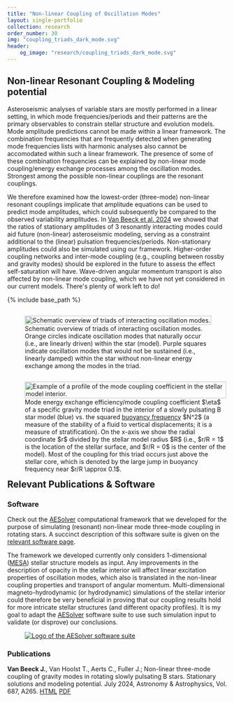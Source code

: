 ```yaml
---
title: "Non-linear Coupling of Oscillation Modes"
layout: single-portfolio
collection: research
order_number: 30
img: "coupling_triads_dark_mode.svg"
header:
    og_image: "research/coupling_triads_dark_mode.svg"
---
```


## Non-linear Resonant Coupling & Modeling potential

Asteroseismic analyses of variable stars are mostly performed in a linear setting, in which mode frequencies/periods and their patterns are the primary observables to constrain stellar structure and evolution models.
Mode amplitude predictions cannot be made within a linear framework.
The combination frequencies that are frequently detected when generating mode frequencies lists with harmonic analyses also cannot be accomodated within such a linear framework.
The presence of some of these combination frequencies can be explained by non-linear mode coupling/energy exchange processes among the oscillation modes.
Strongest among the possible non-linear couplings are the resonant couplings.

We therefore examined how the lowest-order (three-mode) non-linear resonant couplings implicate that amplitude equations can be used to predict mode amplitudes, which could subsequently be compared to the observed variability amplitudes.
In [Van Beeck et al. 2024](https://www.aanda.org/articles/aa/full_html/2024/07/aa48369-23/aa48369-23.html) we showed that the ratios of stationary amplitudes of 3 resonantly interacting modes could aid future (non-linear) asteroseismic modeling, serving as a constraint additional to the (linear) pulsation frequencies/periods.
Non-stationary amplitudes could also be simulated using our framework.
Higher-order coupling networks and inter-mode coupling (e.g., coupling between rossby and gravity modes) should be explored in the future to assess the effect self-saturation will have.
Wave-driven angular momentum transport is also affected by non-linear mode coupling, which we have not yet considered in our current models.
There's plenty of work left to do!

{% include base_path %}

<div class="container">
<figure style="display:table; float:left; margin-right:5%;">
  <a href="{{ '/images/research/coupling_triads_dark_mode.svg' | prepend: base_path }}" class="image-popup" title="Schematic overview of triads of interacting oscillation modes.">
    <img src="{{ '/images/research/coupling_triads_dark_mode.svg' | prepend: base_path }}" alt="Schematic overview of triads of interacting oscillation modes." style="width:100%; height:auto;">
  </a>
  <figcaption style="display: table-caption; caption-side: bottom;">Schematic overview of triads of interacting oscillation modes. Orange circles indicate oscillation modes that naturally occur (i.e., are linearly driven) within the star (model). Purple squares indicate oscillation modes that would not be sustained (i.e., linearly damped) within the star without non-linear energy exchange among the modes in the triad.</figcaption>
</figure>
<figure style="display:table; float:left; margin-right:3px;">
  <a href="{{ '/images/research/mode_coupling/coupling_profile.svg' | prepend: base_path }}" class="image-popup" title="Example of a profile of the mode coupling coefficient in the stellar model interior.">
    <img src="{{ '/images/research/mode_coupling/coupling_profile.svg' | prepend: base_path }}" alt="Example of a profile of the mode coupling coefficient in the stellar model interior." style="width:100%; height:auto;">
  </a>
  <figcaption style="display: table-caption; caption-side: bottom;">Mode energy exchange efficiency/mode coupling coefficient $\eta$ of a specific gravity mode triad in the interior of a slowly pulsating B star model (blue) vs. the squared <a href='https://en.wikipedia.org/wiki/Brunt–Väisälä_frequency'>buoyancy frequency</a> $N^2$ (a measure of the stability of a fluid to vertical displacements; it is a measure of stratification). On the x-axis we show the radial coordinate $r$ divided by the stellar model radius $R$ (i.e., $r/R = 1$ is the location of the stellar surface, and $r/R = 0$ is the center of the model). Most of the coupling for this triad occurs just above the stellar core, which is denoted by the large jump in buoyancy frequency near $r/R \approx 0.1$.</figcaption>
</figure>
</div>

<br>

## Relevant Publications & Software

### Software

Check out the [AESolver](https://github.com/JVB11/AESolver) computational framework that we developed for the purpose of simulating (resonant) non-linear mode three-mode coupling in rotating stars.
A succinct description of this software suite is given on the [relevant software page](https://jvb11.github.io/software/AESolver/).

The framework we developed currently only considers 1-dimensional ([MESA](https://docs.mesastar.org/en/stable/)) stellar structure models as input.
Any improvements in the description of opacity in the stellar interior will affect linear excitation properties of oscillation modes, which also is translated in the non-linear coupling properties and transport of angular momentum.
Multi-dimensional magneto-hydrodynamic (or hydrodynamic) simulations of the stellar interior could therefore be very beneficial in proving that our coupling results hold for more intricate stellar structures (and different opacity profiles).
It is my goal to adapt the [AESolver](https://github.com/JVB11/AESolver) software suite to use such simulation input to validate (or disprove) our conclusions.

<figure>
  <a href="{{ '/images/software/aesolver/AE_solver_logo.png' | prepend: base_path }}" class="image-popup">
    <img src="{{ '/images/software/aesolver/AE_solver_logo.png' | prepend: base_path }}" alt="Logo of the AESolver software suite">
  </a>
</figure>

### Publications

**Van Beeck J.**, Van Hoolst T., Aerts C., Fuller J.; Non-linear three-mode coupling of gravity modes in rotating slowly pulsating B stars. Stationary solutions and modeling potential. July 2024, Astronomy & Astrophysics, Vol. 687, A265. [HTML](https://www.aanda.org/articles/aa/full_html/2024/07/aa48369-23/aa48369-23.html) [PDF](https://www.aanda.org/articles/aa/pdf/2024/07/aa48369-23.pdf)

